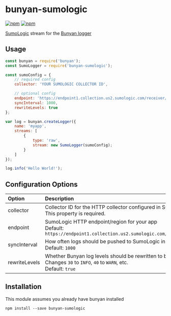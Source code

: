 # bunyan-sumologic
[![npm](https://img.shields.io/npm/v/bunyan-sumologic.svg)](https://www.npmjs.com/package/bunyan-sumologic) [![npm](https://img.shields.io/npm/dt/bunyan-sumologic.svg)](https://npm-stat.com/charts.html?package=bunyan-sumologic)

[SumoLogic](https://www.sumologic.com/) stream for the [Bunyan logger](https://github.com/trentm/node-bunyan)


## Usage
```javascript
const bunyan = require('bunyan');
const SumoLogger = require('bunyan-sumologic');

const sumoConfig = {
    // required config
    collector: 'YOUR SUMOLOGIC COLLECTOR ID',

    // optional config
    endpoint: 'https://endpoint1.collection.us2.sumologic.com/receiver/v1/http/',
    syncInterval: 1000,
    rewriteLevels: true
};

var log = bunyan.createLogger({
    name: 'myapp',
    streams: [
        {
            type: 'raw',
            stream: new SumoLogger(sumoConfig);
        }
    ]
});

log.info('Hello World!');
```

## Configuration Options
|Option|Description|
|:---|:---|
| collector     | Collector ID for the HTTP collector configured in SumoLogic<br>This property is required. |
| endpoint      | SumoLogic HTTP endpoint/region for your app<br>Default: `https://endpoint1.collection.us2.sumologic.com/receiver/v1/http/` |
| syncInterval  | How often logs should be pushed to SumoLogic in milliseconds<br>Default: `1000` |
| rewriteLevels | Whether Bunyan log levels should be rewritten to be human readable.<br>Changes `30` to `INFO`, `40` to `WARN`, etc.<br>Default: `true` |

## Installation
This module assumes you already have bunyan installed
```
npm install --save bunyan-sumologic
```
